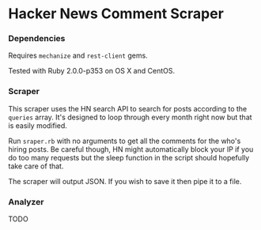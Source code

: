 # Hacker News Comment Scraper

### Dependencies

Requires `mechanize` and `rest-client` gems.

Tested with Ruby 2.0.0-p353 on OS X and CentOS.

### Scraper

This scraper uses the HN search API to search for posts according to the `queries`
array. It's designed to loop through every month right now but that is easily
modified.

Run `sraper.rb` with no arguments to get all the comments for the who's hiring
posts. Be careful though, HN might automatically block your IP if you do too
many requests but the sleep function in the script should hopefully take care of
that.

The scraper will output JSON. If you wish to save it then pipe it to a file.

### Analyzer

TODO